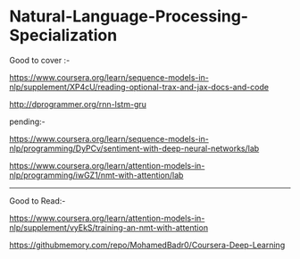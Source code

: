 # Natural-Language-Processing-Specialization




Good to cover :-

https://www.coursera.org/learn/sequence-models-in-nlp/supplement/XP4cU/reading-optional-trax-and-jax-docs-and-code

http://dprogrammer.org/rnn-lstm-gru



pending:-


https://www.coursera.org/learn/sequence-models-in-nlp/programming/DyPCv/sentiment-with-deep-neural-networks/lab

https://www.coursera.org/learn/attention-models-in-nlp/programming/iwGZ1/nmt-with-attention/lab



------------------------

Good to Read:-

https://www.coursera.org/learn/attention-models-in-nlp/supplement/vyEkS/training-an-nmt-with-attention

https://githubmemory.com/repo/MohamedBadr0/Coursera-Deep-Learning